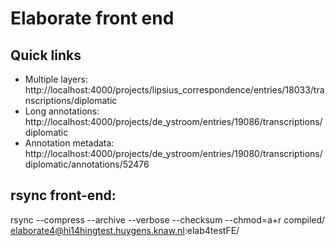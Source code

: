 # Elaborate front end

## Quick links

* Multiple layers: http://localhost:4000/projects/lipsius_correspondence/entries/18033/transcriptions/diplomatic
* Long annotations: http://localhost:4000/projects/de_ystroom/entries/19086/transcriptions/diplomatic
* Annotation metadata: http://localhost:4000/projects/de_ystroom/entries/19080/transcriptions/diplomatic/annotations/52476

## rsync front-end:
rsync --compress --archive --verbose --checksum --chmod=a+r compiled/ elaborate4@hi14hingtest.huygens.knaw.nl:elab4testFE/